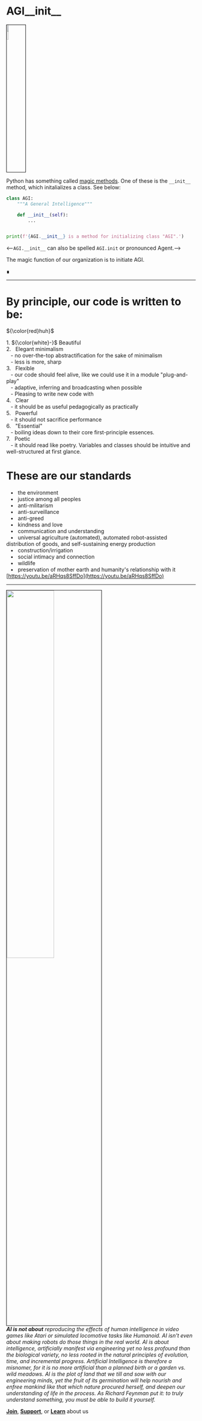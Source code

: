 # AGI\_\_init\_\_

<img width="10%" style="border:1px solid black;"  src="https://i.imgur.com/rjwzDCe.png">

Python has something called [magic methods](https://rszalski.github.io/magicmethods/). One of these is the ```__init__``` method, which initalializes a class. See below:

```python
class AGI:
    """A General Intelligence"""

    def __init__(self):
        ...


print(f'{AGI.__init__} is a method for initializing class "AGI".')
```

<--```AGI.__init__``` can also be spelled ```AGI.init``` or pronounced Agent.-->

The magic function of our organization is to initiate AGI.

∎

---

# By principle, our code is written to be:
<!-- 1. Beautiful
2. Elegant minimalism 
<br>&nbsp;&nbsp;&nbsp;- no over-the-top abstractification for the sake of minimalism
<br>&nbsp;&nbsp;&nbsp;- less is more, sharp
3. Flexible
<br> &nbsp;&nbsp;&nbsp;- our code should feel alive, like we could use it in a module "plug-and-play"
<br>&nbsp;&nbsp;&nbsp;- adaptive, inferring and broadcasting when possible
<br>&nbsp;&nbsp;&nbsp;- Pleasing to write new code with
4. Clear
<br>&nbsp;&nbsp;&nbsp;- it should be as useful pedagogically as practically
5. Powerful
<br> &nbsp;&nbsp;&nbsp;- it should not sacrifice performance
6. "Essential"
<br>&nbsp;&nbsp;&nbsp;- boiling ideas down to their core first-principle essences.
7. Poetic
<br>&nbsp;&nbsp;&nbsp;- it should read like poetry. Variables and classes should be intuitive and well-structured at first glance. -->

${\color{red}huh}$

<p>1. ${\color{white}-}$ Beautiful
<br>2. &nbsp; Elegant minimalism 
<br>&nbsp;&nbsp;&nbsp;- no over-the-top abstractification for the sake of minimalism
<br>&nbsp;&nbsp;&nbsp;- less is more, sharp
<br>3. &nbsp; Flexible
<br> &nbsp;&nbsp;&nbsp;- our code should feel alive, like we could use it in a module "plug-and-play"
<br>&nbsp;&nbsp;&nbsp;- adaptive, inferring and broadcasting when possible
<br>&nbsp;&nbsp;&nbsp;- Pleasing to write new code with
<br>4. &nbsp; Clear
<br>&nbsp;&nbsp;&nbsp;- it should be as useful pedagogically as practically
<br>5. &nbsp; Powerful
<br> &nbsp;&nbsp;&nbsp;- it should not sacrifice performance
<br>6. &nbsp; "Essential"
<br>&nbsp;&nbsp;&nbsp;- boiling ideas down to their core first-principle essences.
<br>7. &nbsp; Poetic
<br>&nbsp;&nbsp;&nbsp;- it should read like poetry. Variables and classes should be intuitive and well-structured at first glance.</p>

# These are our standards

&ensp; $\scriptstyle\bullet$ &nbsp; the environment<br>
&ensp; $\scriptstyle\bullet$ &nbsp; justice among all peoples<br>
&ensp; $\scriptstyle\bullet$ &nbsp; anti-militarism<br>
&ensp; $\scriptstyle\bullet$ &nbsp; anti-surveillance<br>
&ensp; $\scriptstyle\bullet$ &nbsp; anti-greed<br>
&ensp; $\scriptstyle\bullet$ &nbsp; kindness and love<br>
&ensp; $\scriptstyle\bullet$ &nbsp; communication and understanding<br>
&ensp; $\scriptstyle\bullet$ &nbsp; universal agriculture (automated), automated robot-assisted distribution of goods, and self-sustaining energy production<br>
&ensp; $\scriptstyle\bullet$ &nbsp; construction/irrigation<br>
&ensp; $\scriptstyle\bullet$ &nbsp; social intimacy and connection<br>
&ensp; $\scriptstyle\bullet$ &nbsp; wildlife<br>
&ensp; $\scriptstyle\bullet$ &nbsp; preservation of mother earth and humanity's relationship with it
<br>[https://youtu.be/aRHqs8SffDo](https://youtu.be/aRHqs8SffDo)</br>

<!-- * the environment
* justice among all peoples
* anti-militarism
* anti-surveillance
* anti-greed
* kindness and love
* communication and understanding
* universal agriculture (automated), automated robot-assisted distribution of goods, and self-sustaining energy production
* construction/irrigation
* social intimacy and connection
* wildlife
* preservation of mother earth and humanity's relationship with it

[https://youtu.be/aRHqs8SffDo](https://youtu.be/aRHqs8SffDo) -->
 
---

 <p align="left">
<img width="50%" style="border:1px solid black;"  src="https://i.imgur.com/YWndtJc.jpeg">
 <br><i><b>AI is not about</b> reproducing the effects of human intelligence in video games like Atari or simulated locomotive tasks like Humanoid. AI isn't even about making robots do those things in the real world. AI is about intelligence, artificially manifest via engineering yet no less profound than the biological variety, no less rooted in the natural principles of evolution, time, and incremental progress. Artificial Intelligence is therefore a misnomer, for it is no more artificial than a planned birth or a garden vs. wild meadows. AI is the plot of land that we till and sow with our engineering minds, yet the fruit of its germination will help nourish and enfree mankind like that which nature procured herself, and deepen our understanding of life in the process. As Richard Feynman put it: to truly understand something, you must be able to build it yourself.</i>
</p>

<!-- <img width="33%" style="border:1px solid black;"  src="https://i.imgur.com/YWndtJc.jpeg"> -->

**[Join]()**, **[Support]()**, or **[Learn]()** about us

<!-- *__AI is not about__ reproducing the effects of human intelligence in video games like Atari or simulated locomotive tasks like Humanoid. AI isn't even about making robots do those things in the real world. AI is about intelligence, artificially manifest via engineering yet no less profound than the biological variety, no less rooted in the natural principles of evolution, time, and incremental progress. Artificial Intelligence is therefore a misnomer, for it is no more artificial than a planned birth or a garden vs. wild meadows. AI is the plot of land that we till and sow with our engineering minds, yet the fruit of its germination will help nourish and enfree mankind like that which nature procured herself, and deepen our understanding of life in the process. As Richard Feynman put it: to truly understand something, you must be able to build it yourself.*

## Principles

> "If you can't explain it simply, you don't understand it well enough"
>
> -*Albert Einstein*

In our code, we strive for:

- *Minimalism*
- *Beauty*
- *Pedagogical clarity*
- *SOTA performance*

All 4.

On a broader level:

- *Humanity before mechanization*
- *Heart before calloused mind*
- *The earth and sky, mountains and brooks, fauna and flora, before industrialization*

Politically:

- *Environmentalism*
- *Democratization*
- *Equity*

And going a step further:

- *Anti-militarism*
- *Anti-surveillance*

The latter two are less frequently cited by other, leading institutions.

## Our Pledge

We will always put humanity, nature, and Mother Earth first, ahead in the queue before money, bottom line, propriety, or even the art itself.

We will make technology that frees humankind to pursue the passions and callings of the spirit, not further enslave it beneath illusory mists of technological luxury, leaving no footprint of harm on the mental, physical, or spiritual spheres of biological existence. 

---

Python has something called [magic methods](https://rszalski.github.io/magicmethods/). One of these is the ```__init__``` method, which initalializes a class. See below:

```python
class AGI:
    """A General Intelligence"""

    def __init__(self):
        ...


print(f'{AGI.__init__} is a method for initializing AGI.')
```

The magic function of our organization is to initiate AGI. ∎ -->
